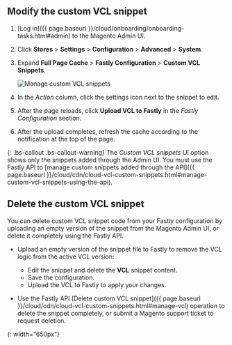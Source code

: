 ## Modify the custom VCL snippet

1. [Log in]({{ page.baseurl }}/cloud/onboarding/onboarding-tasks.html#admin) to the Magento Admin UI.

1. Click **Stores** > **Settings** > **Configuration** > **Advanced** > **System**.

1. Expand **Full Page Cache** > **Fastly Configuration** > **Custom VCL Snippets**.

   ![Manage custom VCL snippets]

1. In the _Action_ column, click the settings icon next to the snippet to edit.

1. After the page reloads, click **Upload VCL to Fastly** in the *Fastly Configuration* section.

1. After the upload completes, refresh the cache according to the notification at the top of the page.

{: .bs-callout .bs-callout-warning}
The *Custom VCL snippets* UI option shows only the snippets added through the Admin UI. You must use the Fastly API to [manage custom snippets added through the API]({{ page.baseurl }}/cloud/cdn/cloud-vcl-custom-snippets.html#manage-custom-vcl-snippets-using-the-api).

## Delete the custom VCL snippet

You can delete custom VCL snippet code from your Fastly configuration by uploading an empty version of the snippet from the Magento Admin UI, or delete it completely using the Fastly API.

-  Upload an empty version of the snippet file to Fastly to remove the VCL logic from the active VCL version:

   -  Edit the snippet and delete the **VCL** snippet content.
   -  Save the configuration.
   -  Upload the VCL to Fastly to apply your changes.

-  Use the Fastly API [Delete custom VCL snippet]({{ page.baseurl }}/cloud/cdn/cloud-vcl-custom-snippets.html#manage-vcl) operation
 to delete the snippet completely, or submit a Magento support ticket to request deletion.

[Manage custom VCL snippets]: {{site.baseurl}}/common/images/cloud/cloud-fastly-manage-snippets.png
{: width="650px"}